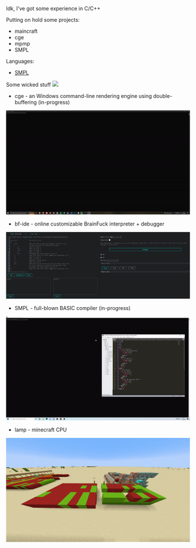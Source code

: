 Idk, I've got some experience in C/C++

Putting on hold some projects:
- maincraft
- cge
- mpmp
- SMPL

Languages:
- [SMPL](github.com/kvbc/smpl)

Some wicked stuff ![](https://cdn.frankerfacez.com/emoticon/457124/1)

- cge - an Windows command-line rendering engine using double-buffering (in-progress)

![](gif/cge.gif)

- bf-ide - online customizable BrainFuck interpreter + debugger

![](img/bf-ide.jpg)

- SMPL - full-blown BASIC compiler (in-progress)

![](gif/smpl.gif)

- lamp - minecraft CPU

![](gif/lamp.gif)
